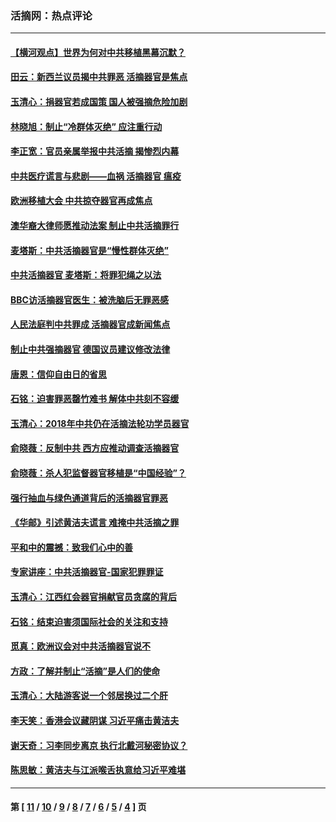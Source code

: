 ### 活摘网：热点评论
---
#### [【横河观点】世界为何对中共移植黑幕沉默？](../../pages/nf5879/n13244249.md?12010430) 
#### [田云：新西兰议员揭中共罪恶 活摘器官是焦点](../../pages/nf5879/n13070629.md?12010430) 
#### [玉清心：捐器官若成国策 国人被强摘危险加剧](../../pages/nf5879/n12802713.md?12010430) 
#### [林晓旭：制止“冷群体灭绝” 应注重行动](../../pages/nf5879/n12779736.md?12010430) 
#### [李正宽：官员亲属举报中共活摘 揭惨烈内幕](../../pages/nf5879/n12684490.md?12010430) 
#### [中共医疗谎言与悲剧——血祸 活摘器官 瘟疫](../../pages/nf5879/n12372103.md?12010430) 
#### [欧洲移植大会 中共掠夺器官再成焦点](../../pages/nf5879/n11538883.md?12010430) 
#### [澳华裔大律师愿推动法案 制止中共活摘罪行](../../pages/nf5879/n11377039.md?12010430) 
#### [麦塔斯：中共活摘器官是“慢性群体灭绝”](../../pages/nf5879/n11350529.md?12010430) 
#### [中共活摘器官 麦塔斯：将罪犯绳之以法](../../pages/nf5879/n11347973.md?12010430) 
#### [BBC访活摘器官医生：被洗脑后无罪恶感](../../pages/nf5879/n11335935.md?12010430) 
#### [人民法庭判中共罪成 活摘器官成新闻焦点](../../pages/nf5879/n11331578.md?12010430) 
#### [制止中共强摘器官 德国议员建议修改法律](../../pages/nf5879/n11249451.md?12010430) 
#### [唐恩：信仰自由日的省思](../../pages/nf5879/n11003525.md?12010430) 
#### [石铭：迫害罪恶罄竹难书  解体中共刻不容缓](../../pages/nf5879/n10942855.md?12010430) 
#### [玉清心：2018年中共仍在活摘法轮功学员器官](../../pages/nf5879/n10914646.md?12010430) 
#### [俞晓薇：反制中共 西方应推动调查活摘器官](../../pages/nf5879/n10794671.md?12010430) 
#### [俞晓薇：杀人犯监督器官移植是“中国经验”？](../../pages/nf5879/n10466427.md?12010430) 
#### [强行抽血与绿色通道背后的活摘器官罪恶](../../pages/nf5879/n10004708.md?12010430) 
#### [《华邮》引述黄洁夫谎言 难掩中共活摘之罪](../../pages/nf5879/n9642309.md?12010430) 
#### [平和中的震撼：致我们心中的善](../../pages/nf5879/n9021123.md?12010430) 
#### [专家讲座：中共活摘器官-国家犯罪罪证](../../pages/nf5879/n8828153.md?12010430) 
#### [玉清心：江西红会器官捐献官员贪腐的背后](../../pages/nf5879/n8522122.md?12010430) 
#### [石铭：结束迫害须国际社会的关注和支持](../../pages/nf5879/n8443497.md?12010430) 
#### [觅真：欧洲议会对中共活摘器官说不](../../pages/nf5879/n8337486.md?12010430) 
#### [方政：了解并制止“活摘”是人们的使命](../../pages/nf5879/n8329214.md?12010430) 
#### [玉清心：大陆游客说一个邻居换过二个肝](../../pages/nf5879/n8291404.md?12010430) 
#### [李天笑：香港会议藏阴谋 习近平痛击黄洁夫](../../pages/nf5879/n8241459.md?12010430) 
#### [谢天奇：习李同步离京 执行北戴河秘密协议？](../../pages/nf5879/n8230418.md?12010430) 
#### [陈思敏：黄洁夫与江派喉舌执意给习近平难堪](../../pages/nf5879/n8222166.md?12010430) 

---
#### 第 [ [11](./11.md?12010430) / [10](./10.md?12010430) / [9](./9.md?12010430) / [8](./8.md?12010430) / [7](./7.md?12010430) / [6](./6.md?12010430) / [5](./5.md?12010430) / [4](./4.md?12010430) ] 页
